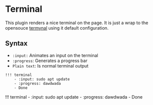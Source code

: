 # Terminal

This plugin renders a nice terminal on the page. It is just a wrap to the opensouce [termynal](https://github.com/ines/termynal) using it default configuration.

## Syntax

- `:input:` Animates an input on the terminal
- `:progress`: Generates a progress bar
- `Plain text`: Is normal terminal output

```
!!! terminal
    - :input: sudo apt update
    - :progress: dawdwada
    - Done
```

!!! terminal
    - :input: sudo apt update
    - :progress: dawdwada
    - Done
